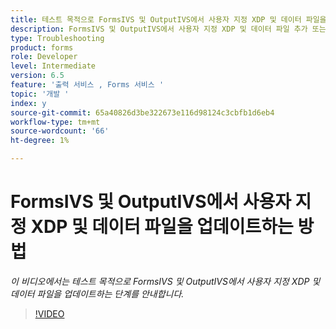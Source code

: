 ```yaml
---
title: 테스트 목적으로 FormsIVS 및 OutputIVS에서 사용자 지정 XDP 및 데이터 파일을 업데이트하는 방법
description: FormsIVS 및 OutputIVS에서 사용자 지정 XDP 및 데이터 파일 추가 또는 제거
type: Troubleshooting
product: forms
role: Developer
level: Intermediate
version: 6.5
feature: '출력 서비스 , Forms 서비스 '
topic: '개발 '
index: y
source-git-commit: 65a40826d3be322673e116d98124c3cbfb1d6eb4
workflow-type: tm+mt
source-wordcount: '66'
ht-degree: 1%

---
```



# FormsIVS 및 OutputIVS에서 사용자 지정 XDP 및 데이터 파일을 업데이트하는 방법

*이 비디오에서는 테스트 목적으로 FormsIVS 및 OutputIVS에서 사용자 지정 XDP 및 데이터 파일을 업데이트하는 단계를 안내합니다.*

>[!VIDEO](https://video.tv.adobe.com/v/335513?quality=9&learn=on)
